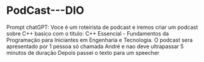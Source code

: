 # PodCast---DIO
Prompt chatGPT: Voce é um roteirista de podcast e iremos criar um podcast sobre C++ basico com o titulo: C++ Essencial - Fundamentos da Programação para Iniciantes em Engenharia e Tecnologia. O podcast sera apresentado por 1 pessoa só chamada André e nao deve ultrapassar 5 minutos de duração
Depois passei o texto para um speecher
